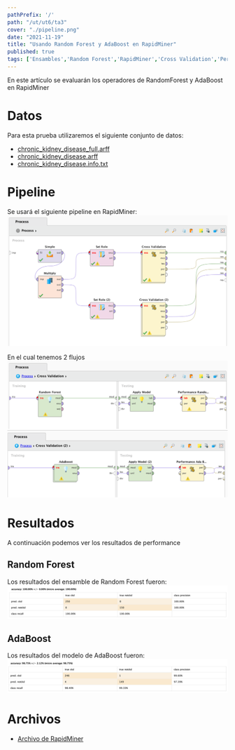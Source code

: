 ```yaml
---
pathPrefix: '/'
path: "/ut/ut6/ta3"
cover: "./pipeline.png"
date: "2021-11-19"
title: "Usando Random Forest y AdaBoost en RapidMiner"
published: true
tags: ['Ensambles','Random Forest','RapidMiner','Cross Validation','Performance','AdaBoost','Chronic kidney disease Dataset']
---
```


En este artículo se evaluarán los operadores de RandomForest y AdaBoost en RapidMiner

# Datos

Para esta prueba utilizaremos el siguiente conjunto de datos:
- [chronic_kidney_disease_full.arff](https://github.com/JuanFKurucz/ia-portfolio/blob/main/content/posts/ut/ut6/ta/ta3/chronic_kidney_disease_full.arff?raw=true)
- [chronic_kidney_disease.arff](https://github.com/JuanFKurucz/ia-portfolio/blob/main/content/posts/ut/ut6/ta/ta3/chronic_kidney_disease.arff?raw=true)
- [chronic_kidney_disease.info.txt](https://github.com/JuanFKurucz/ia-portfolio/blob/main/content/posts/ut/ut6/ta/ta3/chronic_kidney_disease.info.txt?raw=true)

# Pipeline

Se usará el siguiente pipeline en RapidMiner:
![pipeline](https://github.com/JuanFKurucz/ia-portfolio/blob/main/content/posts/ut/ut6/ta/ta3/pipeline.png?raw=true)

En el cual tenemos 2 flujos
![cross1](https://github.com/JuanFKurucz/ia-portfolio/blob/main/content/posts/ut/ut6/ta/ta3/cross1.png?raw=true)
![cross2](https://github.com/JuanFKurucz/ia-portfolio/blob/main/content/posts/ut/ut6/ta/ta3/cross2.png?raw=true)


# Resultados

A continuación podemos ver los resultados de performance

## Random Forest

Los resultados del ensamble de Random Forest fueron:
![performance_randomforest](https://github.com/JuanFKurucz/ia-portfolio/blob/main/content/posts/ut/ut6/ta/ta3/performance_randomforest.png?raw=true)


## AdaBoost

Los resultados del modelo de AdaBoost fueron:
![performance_adaboost](https://github.com/JuanFKurucz/ia-portfolio/blob/main/content/posts/ut/ut6/ta/ta3/performance_adaboost.png?raw=true)

# Archivos

- [Archivo de RapidMiner](https://github.com/JuanFKurucz/ia-portfolio/blob/main/content/posts/ut/ut6/ta/ta3/ut6ta3.rmp?raw=true)


